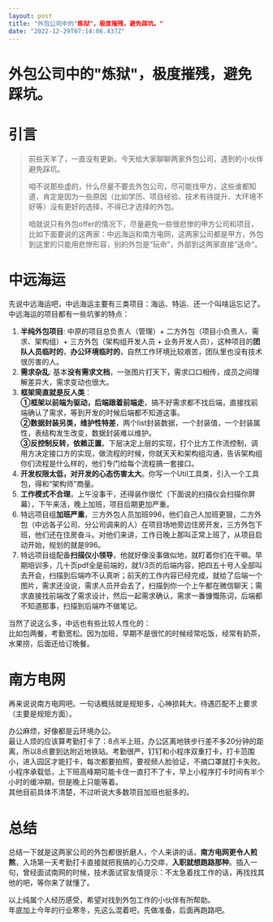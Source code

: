 ```yaml
---
layout: post
title: "外包公司中的"炼狱"，极度摧残，避免踩坑。"
date: "2022-12-29T07:14:06.437Z"
---
```

外包公司中的"炼狱"，极度摧残，避免踩坑。
=====================

引言
==

> 前些天羊了，一直没有更新。今天给大家聊聊两家外包公司，遇到的小伙伴避免踩坑。
> 
> 咱不说那些虚的，什么尽量不要去外包公司，尽可能找甲方，这些谁都知道，肯定是因为一些原因（比如学历、项目经验、技术有待提升、大环境不好等）没有更好的选择，不得已才选择的外包。
> 
> 咱就说只有外包offer的情况下，尽量避免一些很悲惨的甲方公司和项目， 比如下面要说的这两家：中远海运和南方电网，这两家公司都是甲方，外包到这里的只能用悲惨形容，别的外包是“玩命”，外部到这两家直接“送命”。

中远海运
====

先说中远海运吧，中远海运主要有三类项目：海运、特运、还一个叫啥运忘记了。  
中远海运的项目都有一些坑爹的特点：

1.  **半纯外包项目**: 中原的项目总负责人（管理）+ 二方外包（项目小负责人、需求、架构组）+ 三方外包（架构组开发人员 + 业务开发人员），这种项目的**团队人员临时的**，**办公环境临时的**，自然工作环境比较艰苦，团队里也没有技术很厉害的人。
2.  **需求杂乱**: 基本**没有需求文档**，一张图片打天下，需求口口相传，成员之间理解差异大，需求变动也很大。
3.  **框架简直就是反人类**：  
    **①框架以前端为驱动，后端跟着前端走**，搞不好需求都不找后端，直接找前端确认了需求，等到开发的时候后端都不知道这事。  
    **②数据封装另类，维护性特差**，两个list封装数据，一个封装值，一个封装属性，表结构发生改变，数据封装难以维护。  
    **③反控制反转，依赖正置**。下层决定上层的实现，打个比方工作流控制，调用方决定接口方的实现，做流程的时候，你就天天和架构组沟通，告诉架构组你们流程是什么样的，他们专门给每个流程搞一套接口。
4.  **开发权限太低，对开发的心态伤害太大**。你写一个Util工具类，引入一个工具包，得和“架构师”商量。
5.  **工作模式不合理**，上午没事干，还得装作很忙（下面说的扫描仪会扫描你屏幕），下午来活，晚上加班，项目后期更加严重。
6.  特远项目组**加班严重**，三方外包人员加班996，他们自己人加班更狠，二方外包（中远各子公司、分公司调来的人）在项目场地旁边住房开发，三方外包下班，他们还在住房奋斗。对他们来讲，工作日晚上那叫正常上班了，从项目启动开始，规划的就是996。
7.  特远项目组配备**扫描仪小领导**，他就好像没事做似地，就盯着你们在干嘛。早期培训多，几十页pdf全是前端的，就1/3页的后端内容，把四五十号人全部叫去开会，扫描到后端咋不认真听；前天的工作内容已经完成，就给了后端一个图片，需求还没说，需求人员开会去了，扫描到你一个上午都在微信聊天；需求直接找前端改了需求设计，然后一起需求确认，需求一番慷慨陈词，后端都不知道那事，扫描到后端咋不做笔记。

当然了说这么多，中远也有些比较人性化的：  
比如包两餐，考勤宽松。因为加班，早期不是很忙的时候经常吃饭，经常有奶茶，水果捞，后面还给订晚餐。

南方电网
====

再来说说南方电网吧。一句话概括就是规矩多，心神损耗大，待遇匹配不上要求（主要是规矩方面）。

办公麻烦，好像都是云环境办公。  
最让人烦的应该算考勤打卡了：8点半上班，办公区离地铁步行差不多20分钟的距离，所以8点要到达附近地铁站。考勤很严，钉钉和小程序双重打卡，打卡范围小，进入园区才能打卡，每次都要拍照，要视频人脸验证，不摘口罩就打卡失败。小程序承载低，上下班高峰期可能卡住一直打不了卡，早上小程序打卡时间有半个小时的缓冲期，但是晚上只能等着。  
其他目前具体不清楚，不过听说大多数项目加班也挺多的。

总结
==

总结一下就是这两家公司的外包都很折磨人，个人来讲的话，**南方电网更令人煎熬**，入场第一天考勤打卡直接就把我搞的心力交瘁，**入职就想跑路那种**。插入一句，曾经面试南网的时候，技术面试官友情提示：不太急着找工作的话，再找找其他的吧，等你来了就懂了。

以上纯属个人经历感受，希望对找到外包工作的小伙伴有所帮助。  
年底加上今年的行业寒冬，先这么混着吧，先做准备，后面再跑路吧。